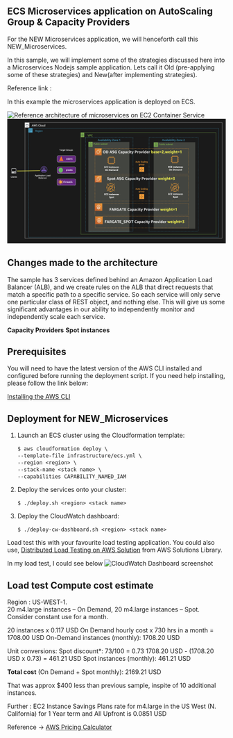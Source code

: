 ## ECS Microservices application on AutoScaling Group & Capacity Providers

For the NEW Microservices application, we will henceforth call this NEW_Microservices.

In this sample, we will implement some of the strategies discussed here into a Microservices Nodejs sample application. Lets call it Old (pre-applying some of these strategies) and New(after implementing strategies).

Reference link : 

In this example the microservices application is deployed on ECS.


![Reference architecture of microservices on EC2 Container Service](/new-microservice-containers-ecs.png)
![Reference architecture of microservices on EC2 Container Service with Fargate](../images/new-microservice-containers-ecs-fargate.png)




## Changes made to the architecture

The sample has 3 services defined behind an Amazon Application Load Balancer (ALB), and we create rules on the ALB that direct requests that match a specific path to a specific service.
So each service will only serve one particular class of REST object, and nothing else. This will give us some significant advantages in our ability to independently monitor and independently scale each service.

__Capacity Providers__
__Spot instances__


## Prerequisites
You will need to have the latest version of the AWS CLI installed and configured before running the deployment script. 
If you need help installing, please follow the link below:

[Installing the AWS CLI ](https://)


## Deployment for NEW_Microservices

1. Launch an ECS cluster using the Cloudformation template:

   ```
   $ aws cloudformation deploy \
   --template-file infrastructure/ecs.yml \
   --region <region> \
   --stack-name <stack name> \
   --capabilities CAPABILITY_NAMED_IAM
   ```

2. Deploy the services onto your cluster: 

   ```
   $ ./deploy.sh <region> <stack name>
   ```
   
3. Deploy the CloudWatch dashboard:
   ```
   $ ./deploy-cw-dashboard.sh <region> <stack name>
   ```

Load test this with your favourite load testing application. 
You could also use, [Distributed Load Testing on AWS Solution](https://aws.amazon.com/solutions/implementations/distributed-load-testing-on-aws/) from AWS Solutions Library.

In my load test, I could see below 
![CloudWatch Dashboard screenshot]()

## Load test Compute cost estimate

Region : US-WEST-1.  
20 m4.large instances – On Demand, 20 m4.large instances – Spot. Consider constant use for a month.

20 instances x 0.117 USD On Demand hourly cost x 730 hrs in a month = 1708.00 USD
On-Demand instances (monthly): 1708.20 USD

Unit conversions: Spot discount*: 73/100 = 0.73
1708.20 USD - (1708.20 USD x 0.73) = 461.21 USD
Spot instances (monthly): 461.21 USD

**Total cost** (On Demand + Spot monthly): 2169.21 USD

That was approx $400 less than previous sample, inspite of 10 additional instances.

Further :
EC2 Instance Savings Plans rate for m4.large in the US West (N. California) for 1 Year term and All Upfront is 0.0851 USD


Reference -> [AWS Pricing Calculator](https://calculator.aws/#/)



